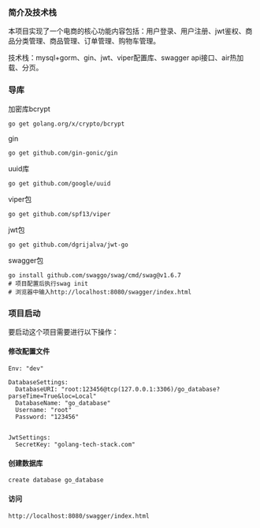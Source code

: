### 简介及技术栈

本项目实现了一个电商的核心功能内容包括：用户登录、用户注册、jwt鉴权、商品分类管理、商品管理、订单管理、购物车管理。

技术栈：mysql+gorm、gin、jwt、viper配置库、swagger api接口、air热加载、分页。

### 导库

加密库bcrypt

````
go get golang.org/x/crypto/bcrypt
````

gin

````
go get github.com/gin-gonic/gin
````

uuid库

````
go get github.com/google/uuid
````

viper包

````
go get github.com/spf13/viper
````

jwt包

````
go get github.com/dgrijalva/jwt-go
````

swagger包

````
go install github.com/swaggo/swag/cmd/swag@v1.6.7
# 项目配置后执行swag init
# 浏览器中输入http://localhost:8080/swagger/index.html
````

### 项目启动

要启动这个项目需要进行以下操作：

#### 修改配置文件

```
Env: "dev"

DatabaseSettings:
  DatabaseURI: "root:123456@tcp(127.0.0.1:3306)/go_database?parseTime=True&loc=Local"
  DatabaseName: "go_database"
  Username: "root"
  Password: "123456"


JwtSettings:
  SecretKey: "golang-tech-stack.com"
```

#### 创建数据库

```
create database go_database
```

#### 访问

```
http://localhost:8080/swagger/index.html
```

